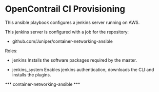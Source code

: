 OpenContrail CI Provisioning
================================

This ansible playbook configures a jenkins server running on AWS.

This jenkins server is configured with a job for the repository:
  - github.com/Juniper/container-networking-ansible

Roles:
  - jenkins
  Installs the software packages required by the master.

  - jenkins_system
  Enables jenkins authentication, downloads the CLI and installs the plugins.

*** container-networking-ansible ***


